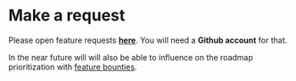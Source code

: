 # Make a request

Please open feature requests [**here**](https://github.com/wallet-now/wallet-now/issues/new/choose). You will need a **Github account** for that.

In the near future will will also be able to influence on the roadmap prioritization with [feature bounties](../coming-soon/feature-bounty.md).

